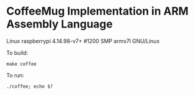 # CoffeeMug Implementation in ARM Assembly Language

Linux raspberrypi 4.14.98-v7+ #1200 SMP armv7l GNU/Linux

To  build:
 
 ```make coffee```

To run:

```./coffee; echo $?```

